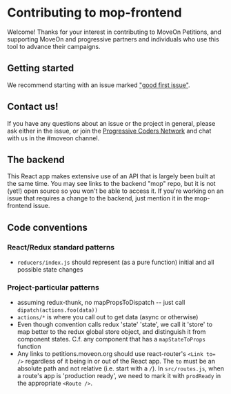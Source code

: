 # Contributing to mop-frontend

Welcome! Thanks for your interest in contributing to MoveOn Petitions, and supporting MoveOn and progressive partners and individuals who use this tool to advance their campaigns.

## Getting started

We recommend starting with an issue marked ["good first issue"](https://github.com/MoveOnOrg/mop-frontend/labels/good%20first%20issue).

## Contact us!

If you have any questions about an issue or the project in general, please ask either in the issue, or join the [Progressive Coders Network](http://progcode.org/) and chat with us in the #moveon channel.

## The backend

This React app makes extensive use of an API that is largely been built at the same time. You may see links to the backend "mop" repo, but it is not (yet!) open source so you won't be able to access it. If you're working on an issue that requires a change to the backend, just mention it in the mop-frontend issue.

## Code conventions

### React/Redux standard patterns

* `reducers/index.js` should represent (as a pure function) initial and all possible state changes

### Project-particular patterns

* assuming redux-thunk, no mapPropsToDispatch -- just call `dipatch(actions.foo(data))`
* `actions/*` is where you call out to get data (async or otherwise)
* Even though convention calls redux 'state' 'state', we call it 'store' to map better to the redux global store object, and distinguish it from component states. C.f. any component that has a `mapStateToProps` function
* Any links to petitions.moveon.org should use react-router's `<Link to= />` regardless of it being in or out of the React app. The `to` must be an absolute path and not relative (i.e. start with a `/`). In `src/routes.js`, when a route's app is 'production ready', we need to mark it with `prodReady` in the appropriate `<Route />`.
